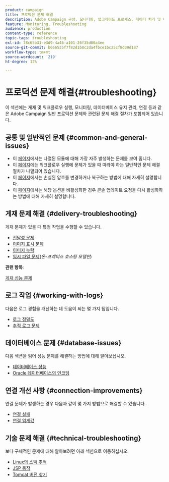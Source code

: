 ```yaml
---
product: campaign
title: 프로덕션 문제 해결
description: Adobe Campaign 구성, 모니터링, 업그레이드 프로세스, 데이터 처리 및 데이터베이스 유지 관리 절차와 관련된 프로덕션 문제 해결 절차 살펴보기
feature: Monitoring, Troubleshooting
audience: production
content-type: reference
topic-tags: troubleshooting
exl-id: 78c65b31-e3d9-4a46-a101-26f35d00a4ee
source-git-commit: b666535f7f82d1b8c2da4fbce1bc25cf8d39d187
workflow-type: tm+mt
source-wordcount: '219'
ht-degree: 12%

---
```


# 프로덕션 문제 해결{#troubleshooting}



이 섹션에는 게재 및 워크플로우 실행, 모니터링, 데이터베이스 유지 관리, 연결 등과 같은 Adobe Campaign 일반 프로덕션 문제와 관련된 문제 해결 절차가 포함되어 있습니다.

## 공통 및 일반적인 문제 {#common-and-general-issues}

* 이 [페이지](../../production/using/modules-and-frequent-issues.md)에서는 나열된 모듈에 대해 가장 자주 발생하는 문제를 보여 줍니다.
* 이 [페이지](../../production/using/workflow-execution.md)에는 워크플로우 실행에 문제가 있을 때 따라야 하는 일반적인 문제 해결 절차가 나열되어 있습니다.
* 이 [페이지](../../production/using/lost-password.md)에서는 손실된 암호를 변경하거나 복구하는 방법에 대해 자세히 설명합니다.
* 이 [페이지](../../production/using/console-update.md)에서는 해당 옵션을 비활성화한 경우 콘솔 업데이트 요청을 다시 활성화하는 방법에 대해 자세히 설명합니다.

## 게재 문제 해결 {#delivery-troubleshooting}

게재 문제가 있을 때 특정 작업을 수행할 수 있습니다.
* [전달성 문제](../../production/using/performance-and-throughput-issues.md#deliverability_issues)
* [이미지 표시 문제](../../production/using/image-display-issues.md)
* [이미지 누락](../../production/using/images-missing.md)
* [임시 파일 문제](../../production/using/temporary-files.md)(*온-프레미스 호스팅 모델만*)

**관련 항목**:

[게재 성능 문제](../../delivery/using/delivery-performances.md)

## 로그 작업 {#working-with-logs}

다음은 로그 경험을 개선하는 데 도움이 되는 몇 가지 팁입니다.

* [로그 정밀도](../../production/using/log-precision.md)
* [추적 로그 문제](../../production/using/tracking-logs-issues.md)

## 데이터베이스 문제 {#database-issues}

다음 섹션을 읽어 성능 문제를 해결하는 방법에 대해 알아보십시오.

* [데이터베이스 성능](../../production/using/database-performances.md)
* [Oracle 데이터베이스의 인코딩](../../production/using/encoding-of-the-oracle-database.md)

## 연결 개선 사항 {#connection-improvements}

연결 문제가 발생하는 경우 다음과 같이 몇 가지 방법으로 해결할 수 있습니다.

* [연결 실패](../../production/using/failure-to-connect.md)
* [연결 임계값](../../production/using/connection-thresholds.md)

## 기술 문제 해결 {#technical-troubleshooting}

보다 구체적인 문제에 대해 알아보려면 아래 섹션으로 이동하십시오.

* [Linux의 스택 추적](../../production/using/stack-trace-in-linux.md)
* [JSP 동작](../../production/using/jsp-behavior.md)
* [Tomcat 버전 찾기](../../production/using/locate-tomcat-version.md)
